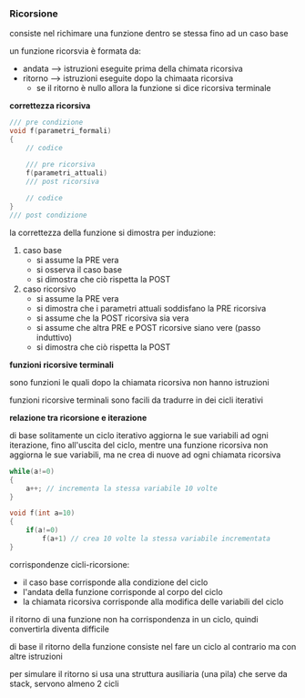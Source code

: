 
### Ricorsione

consiste nel richimare una funzione dentro se stessa fino ad un caso base

un funzione ricorsvia è formata da:
* andata --> istruzioni eseguite prima della chimata ricorsiva
* ritorno --> istruzioni eseguite dopo la chimaata ricorsiva
    * se il ritorno è nullo allora la funzione si dice ricorsiva terminale

**correttezza ricorsiva**

```c++
/// pre condizione
void f(parametri_formali)
{
    // codice

    /// pre ricorsiva
    f(parametri_attuali)
    /// post ricorsiva
     
    // codice
}
/// post condizione
```

la correttezza della funzione si dimostra per induzione:

1. caso base
    * si assume la PRE vera
    * si osserva il caso base
    * si dimostra che ciò rispetta la POST
2. caso ricorsivo
    * si assume la PRE vera
    * si dimostra che i parametri attuali soddisfano la PRE ricorsiva
    * si assume che la POST ricorsiva sia vera 
    * si assume che altra PRE e POST ricorsive siano vere (passo induttivo)
    * si dimostra che ciò rispetta la POST

**funzioni ricorsive terminali**

sono funzioni le quali dopo la chiamata ricorsiva non hanno istruzioni

funzioni ricorsive terminali sono facili da tradurre in dei cicli iterativi

**relazione tra ricorsione e iterazione**

di base solitamente un ciclo iterativo aggiorna le sue variabili ad ogni iterazione, fino all'uscita del ciclo, mentre una funzione ricorsiva non aggiorna le sue variabili, ma ne crea di nuove ad ogni chiamata ricorsiva


```c++
while(a!=0)
{
    a++; // incrementa la stessa variabile 10 volte
}

void f(int a=10)
{
    if(a!=0)
        f(a+1) // crea 10 volte la stessa variabile incrementata
}
```

corrispondenze cicli-ricorsione:
* il caso base corrisponde alla condizione del ciclo
* l'andata della funzione corrisponde al corpo del ciclo
* la chiamata ricorsiva corrisponde alla modifica delle variabili del ciclo

il ritorno di una funzione non ha corrispondenza in un ciclo, quindi convertirla diventa difficile

di base il ritorno della funzione consiste nel fare un ciclo al contrario ma con altre istruzioni

per simulare il ritorno si usa una struttura ausiliaria (una pila) che serve da stack, servono almeno 2 cicli